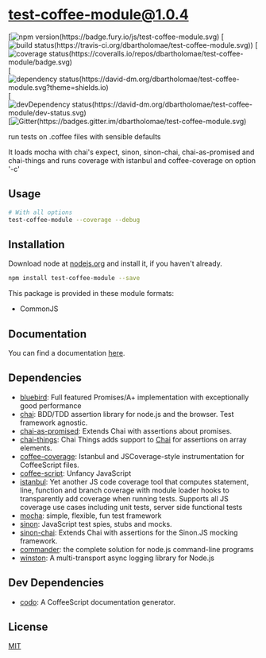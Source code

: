 # test-coffee-module@1.0.4
 [![npm version(https://badge.fury.io/js/test-coffee-module.svg)](https://npmjs.org/package/test-coffee-module)  [![build status(https://travis-ci.org/dbartholomae/test-coffee-module.svg))](https://travis-ci.org/dbartholomae/test-coffee-module)  [![coverage status(https://coveralls.io/repos/dbartholomae/test-coffee-module/badge.svg)](https://coveralls.io/github/dbartholomae/test-coffee-module)  [![dependency status(https://david-dm.org/dbartholomae/test-coffee-module.svg?theme=shields.io)](https://david-dm.org/dbartholomae/test-coffee-module)  [![devDependency status(https://david-dm.org/dbartholomae/test-coffee-module/dev-status.svg)](https://david-dm.org/dbartholomae/test-coffee-module#info=devDependencies)  [![Gitter(https://badges.gitter.im/dbartholomae/test-coffee-module.svg)](https://gitter.im/dbartholomae/test-coffee-module) 

run tests on .coffee files with sensible defaults

It loads mocha with chai's expect, sinon, sinon-chai, chai-as-promised and chai-things and runs coverage with istanbul and coffee-coverage on option '-c'

## Usage



```sh
# With all options
test-coffee-module --coverage --debug
```


## Installation
Download node at [nodejs.org](http://nodejs.org) and install it, if you haven't already.

```sh
npm install test-coffee-module --save
```

This package is provided in these module formats:

- CommonJS



## Documentation

You can find a documentation [here](https://rawgit.com/dbartholomae/test-coffee-module/master/doc/index.html).

## Dependencies

- [bluebird](https://github.com/petkaantonov/bluebird): Full featured Promises/A+ implementation with exceptionally good performance
- [chai](https://github.com/chaijs/chai): BDD/TDD assertion library for node.js and the browser. Test framework agnostic.
- [chai-as-promised](https://github.com/domenic/chai-as-promised): Extends Chai with assertions about promises.
- [chai-things](https://github.com/RubenVerborgh/Chai-Things): Chai Things adds support to [Chai](http://chaijs.com/) for assertions on array elements.
- [coffee-coverage](https://github.com/benbria/coffee-coverage): Istanbul and JSCoverage-style instrumentation for CoffeeScript files.
- [coffee-script](https://github.com/jashkenas/coffeescript): Unfancy JavaScript
- [istanbul](https://github.com/gotwarlost/istanbul): Yet another JS code coverage tool that computes statement, line, function and branch coverage with module loader hooks to transparently add coverage when running tests. Supports all JS coverage use cases including unit tests, server side functional tests 
- [mocha](https://github.com/mochajs/mocha): simple, flexible, fun test framework
- [sinon](https://github.com/cjohansen/Sinon.JS): JavaScript test spies, stubs and mocks.
- [sinon-chai](https://github.com/domenic/sinon-chai): Extends Chai with assertions for the Sinon.JS mocking framework.
- [commander](https://github.com/tj/commander.js): the complete solution for node.js command-line programs
- [winston](https://github.com/winstonjs/winston): A multi-transport async logging library for Node.js


## Dev Dependencies

- [codo](https://github.com/coffeedoc/codo): A CoffeeScript documentation generator.


## License
[MIT](LICENSE.txt)
